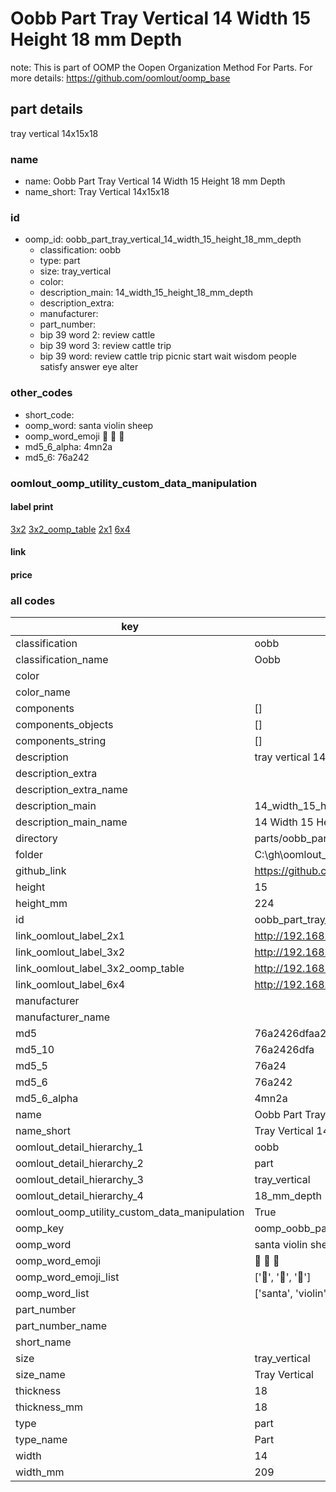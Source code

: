 # Oobb Part Tray Vertical 14 Width 15 Height 18 mm Depth  

note: This is part of OOMP the Oopen Organization Method For Parts. For more details: https://github.com/oomlout/oomp_base

##  part details
  



tray vertical 14x15x18



### name
* name: Oobb Part Tray Vertical 14 Width 15 Height 18 mm Depth
* name_short: Tray Vertical 14x15x18 
### id
* oomp_id: oobb_part_tray_vertical_14_width_15_height_18_mm_depth
  * classification: oobb
  * type: part
  * size: tray_vertical
  * color: 
  * description_main: 14_width_15_height_18_mm_depth
  * description_extra: 
  * manufacturer: 
  * part_number: 
  * bip 39 word 2: review cattle
  * bip 39 word 3: review cattle trip
  * bip 39 word: review cattle trip picnic start wait wisdom people satisfy answer eye alter

### other_codes
* short_code: 
* oomp_word: santa violin sheep
* oomp_word_emoji :santa: :violin: :sheep:
* md5_6_alpha: 4mn2a
* md5_6: 76a242






### oomlout_oomp_utility_custom_data_manipulation
#### label print
[3x2](http://192.168.1.245:1112/?label=oomp%204mn2a)
[3x2_oomp_table](http://192.168.1.108:1112/?label=oomp%204mn2a)
[2x1](http://192.168.1.242:1112/?label=oomp%204mn2a)
[6x4](http://192.168.1.55:1112/?label=oomp%204mn2a)    

#### link

                              

#### price







### all codes 
| key | value |  
| --- | --- |  
| classification | oobb |  
| classification_name | Oobb |  
| color |  |  
| color_name |  |  
| components | [] |  
| components_objects | [] |  
| components_string | [] |  
| description | tray vertical 14x15x18 |  
| description_extra |  |  
| description_extra_name |  |  
| description_main | 14_width_15_height_18_mm_depth |  
| description_main_name | 14 Width 15 Height 18 mm Depth |  
| directory | parts/oobb_part_tray_vertical_14_width_15_height_18_mm_depth |  
| folder | C:\gh\oomlout_oobb_version_4_generated_parts\parts\oobb_part_tray_vertical_14_width_15_height_18_mm_depth |  
| github_link | https://github.com/oomlout/oomlout_oomp_part_src/tree/main/parts/oobb_part_tray_vertical_14_width_15_height_18_mm_depth |  
| height | 15 |  
| height_mm | 224 |  
| id | oobb_part_tray_vertical_14_width_15_height_18_mm_depth |  
| link_oomlout_label_2x1 | http://192.168.1.242:1112/?label=oomp%204mn2a |  
| link_oomlout_label_3x2 | http://192.168.1.245:1112/?label=oomp%204mn2a |  
| link_oomlout_label_3x2_oomp_table | http://192.168.1.108:1112/?label=oomp%204mn2a |  
| link_oomlout_label_6x4 | http://192.168.1.55:1112/?label=oomp%204mn2a |  
| manufacturer |  |  
| manufacturer_name |  |  
| md5 | 76a2426dfaa2df8bd9ea5a43d18915c4 |  
| md5_10 | 76a2426dfa |  
| md5_5 | 76a24 |  
| md5_6 | 76a242 |  
| md5_6_alpha | 4mn2a |  
| name | Oobb Part Tray Vertical 14 Width 15 Height 18 mm Depth |  
| name_short | Tray Vertical 14x15x18  |  
| oomlout_detail_hierarchy_1 | oobb |  
| oomlout_detail_hierarchy_2 | part |  
| oomlout_detail_hierarchy_3 | tray_vertical |  
| oomlout_detail_hierarchy_4 | 18_mm_depth |  
| oomlout_oomp_utility_custom_data_manipulation | True |  
| oomp_key | oomp_oobb_part_tray_vertical_14_width_15_height_18_mm_depth |  
| oomp_word | santa violin sheep |  
| oomp_word_emoji | :santa: :violin: :sheep: |  
| oomp_word_emoji_list | [':santa:', ':violin:', ':sheep:'] |  
| oomp_word_list | ['santa', 'violin', 'sheep'] |  
| part_number |  |  
| part_number_name |  |  
| short_name |  |  
| size | tray_vertical |  
| size_name | Tray Vertical |  
| thickness | 18 |  
| thickness_mm | 18 |  
| type | part |  
| type_name | Part |  
| width | 14 |  
| width_mm | 209 |  
